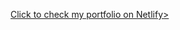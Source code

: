 <a href="https://main--cerulean-douhua-584e8a.netlify.app/projects.html">Click to check my portfolio on Netlify></a>

